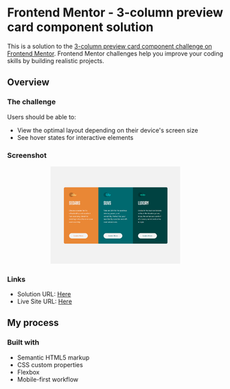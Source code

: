 # Frontend Mentor - 3-column preview card component solution

This is a solution to the [3-column preview card component challenge on Frontend Mentor](https://www.frontendmentor.io/challenges/3column-preview-card-component-pH92eAR2-). Frontend Mentor challenges help you improve your coding skills by building realistic projects.

## Overview

### The challenge

Users should be able to:

- View the optimal layout depending on their device's screen size
- See hover states for interactive elements

### Screenshot

<p align="center" width="100%">
  <img width="60%" src="./images/screenshot.png">
</p>

### Links

- Solution URL: [Here](https://www.frontendmentor.io/challenges/3column-preview-card-component-pH92eAR2-)
- Live Site URL: [Here](https://robertzelic.github.io/3-column-preview-card-component)

## My process

### Built with

- Semantic HTML5 markup
- CSS custom properties
- Flexbox
- Mobile-first workflow
